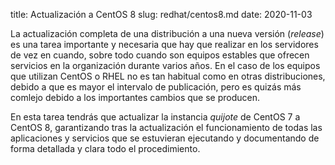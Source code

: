 title: Actualización a CentOS 8
slug: redhat/centos8.md
date: 2020-11-03

La actualización completa de una distribución a una nueva versión
(*release*) es una tarea importante y necesaria que hay que realizar
en los servidores de vez en cuando, sobre todo cuando son equipos
estables que ofrecen servicios en la organización durante varios
años. En el caso de los equipos que utilizan CentOS o RHEL no es tan
habitual como en otras distribuciones, debido a que es mayor el
intervalo de publicación, pero es quizás más comlejo debido a los
importantes cambios que se producen.

En esta tarea tendrás que actualizar la instancia *quijote* de CentOS
7 a CentOS 8, garantizando tras la actualización el funcionamiento de
todas las aplicaciones y servicios que se estuvieran ejecutando y
documentando de forma detallada y clara todo el procedimiento.
